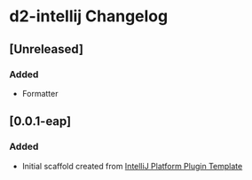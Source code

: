 <!-- Keep a Changelog guide -> https://keepachangelog.com -->

# d2-intellij Changelog

## [Unreleased]

### Added

- Formatter

## [0.0.1-eap]

### Added

- Initial scaffold created
  from [IntelliJ Platform Plugin Template](https://github.com/JetBrains/intellij-platform-plugin-template)
